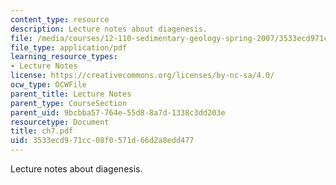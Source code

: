 ```yaml
---
content_type: resource
description: Lecture notes about diagenesis.
file: /media/courses/12-110-sedimentary-geology-spring-2007/3533ecd971cc08f0571d66d2a8edd477_ch7.pdf
file_type: application/pdf
learning_resource_types:
- Lecture Notes
license: https://creativecommons.org/licenses/by-nc-sa/4.0/
ocw_type: OCWFile
parent_title: Lecture Notes
parent_type: CourseSection
parent_uid: 9bcbba57-764e-55d8-8a7d-1338c3dd203e
resourcetype: Document
title: ch7.pdf
uid: 3533ecd9-71cc-08f0-571d-66d2a8edd477
---
```

Lecture notes about diagenesis.